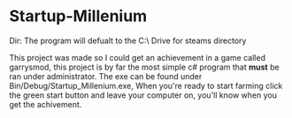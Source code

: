 # Startup-Millenium
Dir: The program will defualt to the C:\ Drive for steams directory

This project was made so I could get an achievement in a game called garrysmod, this project is by far the most simple c# program that **must** be ran under administrator. The exe can be found under Bin/Debug/Startup_Millenium.exe, When you're ready to start farming click the green start button and leave your computer on, you'll know when you get the achivement.
